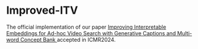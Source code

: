 # Improved-ITV
The official implementation of our paper [Improving Interpretable Embeddings for Ad-hoc Video Search with Generative Captions and Multi-word Concept Bank ](https://arxiv.org/abs/2404.06173) accepted in ICMR2024.
